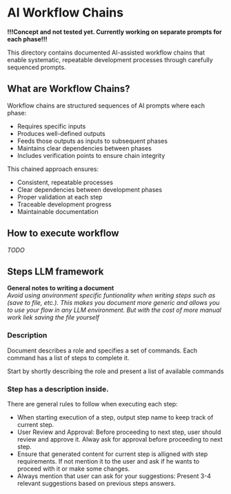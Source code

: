 # AI Workflow Chains

**!!!Concept and not tested yet. Currently working on separate prompts for each phase!!!**

This directory contains documented AI-assisted workflow chains that enable systematic, repeatable development processes through carefully sequenced prompts.

## What are Workflow Chains?

Workflow chains are structured sequences of AI prompts where each phase:
- Requires specific inputs
- Produces well-defined outputs
- Feeds those outputs as inputs to subsequent phases
- Maintains clear dependencies between phases
- Includes verification points to ensure chain integrity

This chained approach ensures:
- Consistent, repeatable processes
- Clear dependencies between development phases
- Proper validation at each step
- Traceable development progress
- Maintainable documentation

## How to execute workflow
*TODO*

## Steps LLM framework

**General notes to writing a document**  
*Avoid using anvironment specific funtionality when writing steps such as (save to file, etc.). This makes you document more generic and allows you to use your flow in any LLM environment. But with the cost of more manual work liek saving the file yourself*

### **Description**  
Document describes a role and specifies a set of commands. 
Each command has a list of steps to complete it.  

Start by shortly describing the role and present a list of available commands

### Step has a description inside. 
There are general rules to follow when executing each step:
- When starting execution of a step, output step name to keep track of current step.
- User Review and Approval: Before proceeding to next step, user should review and approve it. Alway ask for approval before proceeding to next step.
- Ensure that generated content for current step is alligned with step requirements. If not mention it to the user and ask if he wants to proceed with it or make some changes.
- Always mention that user can ask for your suggestions:
Present 3-4 relevant suggestions based on previous steps answers.